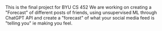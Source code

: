 This is the final project for BYU CS 452
We are working on creating a "Forecast" of different posts of friends, using unsupervised ML through ChatGPT API and create a "forecast" of what your social media feed is "telling you" ie making you feel.
